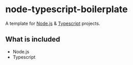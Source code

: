 # node-typescript-boilerplate

A template for [Node.js](https://github.com/nodejs/node) & [Typescript](https://github.com/microsoft/TypeScript) projects.

## What is included

- Node.js
- Typescript
